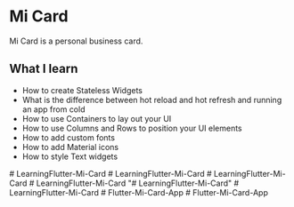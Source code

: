 
# Mi Card


Mi Card is a personal business card.  
## What I learn

* How to create Stateless Widgets
* What is the difference between hot reload and hot refresh and running an app from cold
* How to use Containers to lay out your UI
* How to use Columns and Rows to position your UI elements
* How to add custom fonts
* How to add Material icons
* How to style Text widgets





#   L e a r n i n g F l u t t e r - M i - C a r d  
 #   L e a r n i n g F l u t t e r - M i - C a r d  
 #   L e a r n i n g F l u t t e r - M i - C a r d  
 #   L e a r n i n g F l u t t e r - M i - C a r d  
 "# LearningFlutter-Mi-Card" 
#   L e a r n i n g F l u t t e r - M i - C a r d  
 #   F l u t t e r - M i - C a r d - A p p  
 #   F l u t t e r - M i - C a r d - A p p  
 